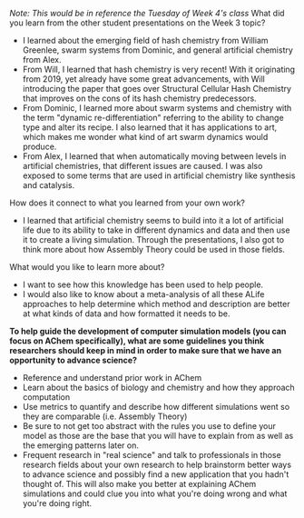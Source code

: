 *Note: This would be in reference the Tuesday of Week 4's class* 
What did you learn from the other student presentations on the Week 3 topic?

* I learned about the emerging field of hash chemistry from William Greenlee, swarm systems from Dominic, and general artificial chemistry from Alex. 
* From Will, I learned that hash chemistry is very recent! With it originating from 2019, yet already have some great advancements, with Will introducing the paper that goes over Structural Cellular Hash Chemistry that improves on the cons of its hash chemistry predecessors.
* From Dominic, I learned more about swarm systems and chemistry with the term "dynamic re-differentiation" referring to the ability to change type and alter its recipe. I also learned that it has applications to art, which makes me wonder what kind of art swarm dynamics would produce.
* From Alex, I learned that when automatically moving between levels in artificial chemistries, that different issues are caused. I was also exposed to some terms that are used in artificial chemistry like synthesis and catalysis.

How does it connect to what you learned from your own work?

* I learned that artificial chemistry seems to build into it a lot of artificial life due to its ability to take in different dynamics and data and then use it to create a living simulation. Through the presentations, I also got to think more about how Assembly Theory could be used in those fields. 

What would you like to learn more about?

* I want to see how this knowledge has been used to help people.
* I would also like to know about a meta-analysis of all these ALife approaches to help determine which method and description are better at what kinds of data and how formatted it needs to be. 

**To help guide the development of computer simulation models (you can focus on AChem specifically), what are some guidelines you think researchers should keep in mind in order to make sure that we have an opportunity to advance science?**

* Reference and understand prior work in AChem
* Learn about the basics of biology and chemistry and how they approach computation
* Use metrics to quantify and describe how different simulations went so they are comparable (i.e. Assembly Theory)
* Be sure to not get too abstract with the rules you use to define your model as those are the base that you will have to explain from as well as the emerging patterns later on.
* Frequent research in "real science" and talk to professionals in those research fields about your own research to help brainstorm better ways to advance science and possibly find a new application that you hadn't thought of. This will also make you better at explaining AChem simulations and could clue you into what you're doing wrong and what you're doing right.